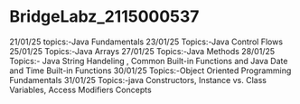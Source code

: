 # BridgeLabz_2115000537
21/01/25 topics:-Java Fundamentals 
23/01/25 Topics:-Java Control Flows
25/01/25 Topics:-Java Arrays
27/01/25 Topics:-Java Methods
28/01/25 Topics:- Java String Handeling , Common Built-in Functions and Java Date and Time Built-in Functions
30/01/25 Topics:-Object Oriented Programming Fundamentals
31/01/25 Topics:-java Constructors, Instance vs. Class Variables, Access Modifiers Concepts
